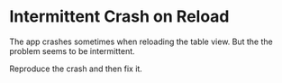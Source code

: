 # Intermittent Crash on Reload

The app crashes sometimes when reloading the table view. But the the problem seems to be intermittent.

Reproduce the crash and then fix it.

